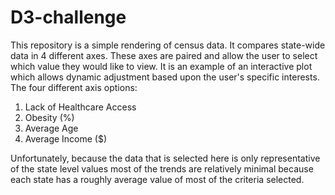 # D3-challenge

This repository is a simple rendering of census data. It compares state-wide data in 4 different axes. These axes are paired and allow the user to select which value they would like to view. It is an example of an interactive plot which allows dynamic adjustment based upon the user's specific interests.
The four different axis options:
1. Lack of Healthcare Access
2. Obesity (%)
3. Average Age
4. Average Income ($)

Unfortunately, because the data that is selected here is only representative of the state level values most of the trends are relatively minimal because each state has a roughly average value of most of the criteria selected.
